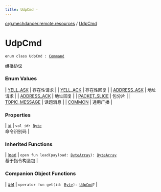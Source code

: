 ```yaml
---
title: UdpCmd - 
---
```


[org.mechdancer.remote.resources](../index.html) / [UdpCmd](./index.html)

# UdpCmd

`enum class UdpCmd : `[`Command`](../-command/index.html)

组播协议

### Enum Values

| [YELL_ASK](-y-e-l-l_-a-s-k.html) | 存在性请求 |
| [YELL_ACK](-y-e-l-l_-a-c-k.html) | 存在性回复 |
| [ADDRESS_ASK](-a-d-d-r-e-s-s_-a-s-k.html) | 地址请求 |
| [ADDRESS_ACK](-a-d-d-r-e-s-s_-a-c-k.html) | 地址回复 |
| [PACKET_SLICE](-p-a-c-k-e-t_-s-l-i-c-e.html) | 包分片 |
| [TOPIC_MESSAGE](-t-o-p-i-c_-m-e-s-s-a-g-e.html) | 话题消息 |
| [COMMON](-c-o-m-m-o-n.html) | 通用广播 |

### Properties

| [id](id.html) | `val id: `[`Byte`](https://kotlinlang.org/api/latest/jvm/stdlib/kotlin/-byte/index.html)<br>命令识别码 |

### Inherited Functions

| [lead](../-command/lead.html) | `open fun lead(payload: `[`ByteArray`](https://kotlinlang.org/api/latest/jvm/stdlib/kotlin/-byte-array/index.html)`): `[`ByteArray`](https://kotlinlang.org/api/latest/jvm/stdlib/kotlin/-byte-array/index.html)<br>基于指令构造包 |

### Companion Object Functions

| [get](get.html) | `operator fun get(id: `[`Byte`](https://kotlinlang.org/api/latest/jvm/stdlib/kotlin/-byte/index.html)`): `[`UdpCmd`](./index.html)`?` |


